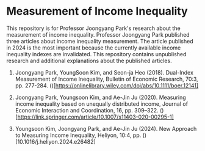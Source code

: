 # Measurement of Income Inequality

This repository is for Professor Joongyang Park's research about the measurement of income inequality.
Professor Joongyang Park published three articles about income inequality measurement.
The article published in 2024 is the most important because the currently available income inequality indexes are invalidated.
This repository contains unpublished research and additional explanations about the published articles.

1. Joongyang Park, YoungSoon Kim, and Seon-ja Heo (2018). Dual-Index Measurement of Income Inequality, Bulletin of Economic Research, 70:3, pp. 277-284. ()[https://onlinelibrary.wiley.com/doi/abs/10.1111/boer.12141]
   
2. Joongyang Park, Youngsoon Kim, and Ae-Jin Ju (2020). Measuring income inequality based on unequally distributed income, 
Journal of Economic Interaction and Coordination, 16, pp. 309–322. ()[https://link.springer.com/article/10.1007/s11403-020-00295-1]

3. Youngsoon Kim, Joongyang Park, and Ae-Jin Ju (2024). New Approach to Measuring Income Inequality, Heliyon, 10:4, pp. 
()[10.1016/j.heliyon.2024.e26482]



